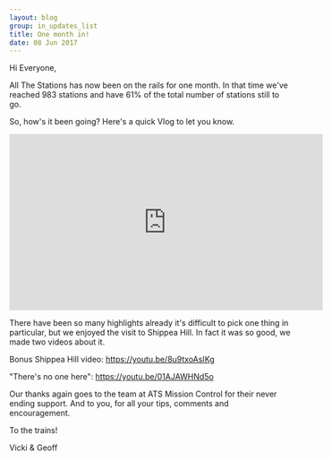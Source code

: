 ```yaml
---
layout: blog
group: in_updates_list
title: One month in!
date: 08 Jun 2017
---
```

Hi Everyone,

All The Stations has now been on the rails for one month. In that time we've reached 983 stations and have 61% of the total number of stations still to go.

So, how's it been going? Here's a quick Vlog to let you know.

<iframe width="560" height="315" src="https://www.youtube.com/embed/t6S5ZoPdGG4" frameborder="0" allowfullscreen></iframe>

There have been so many highlights already it's difficult to pick one thing in particular, but we enjoyed the visit to Shippea Hill. In fact it was so good, we made two videos about it.

Bonus Shippea Hill video: https://youtu.be/8u9txoAsIKg

"There's no one here": https://youtu.be/01AJAWHNd5o

Our thanks again goes to the team at ATS Mission Control for their never ending support. And to you, for all your tips, comments and encouragement.

To the trains!

Vicki & Geoff

